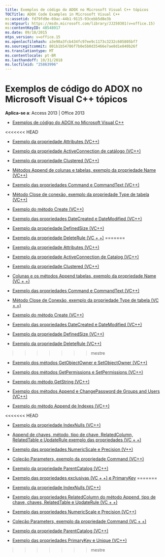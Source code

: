 ```yaml
---
title: Exemplos de código do ADOX no Microsoft Visual C++ tópicos
TOCTitle: ADOX Code Examples in Microsoft Visual C++
ms:assetid: fd79fd9e-69ac-44b1-9115-93cebb5d8e3b
ms:mtpsurl: https://msdn.microsoft.com/library/JJ250301(v=office.15)
ms:contentKeyID: 48548917
ms.date: 09/18/2015
mtps_version: v=office.15
ms.openlocfilehash: a3e98a3fcb434fc97ee9c1173c3232c605805bf7
ms.sourcegitcommit: 801b1b54786f7b0e5b0d35466e7ae8d1e840b26f
ms.translationtype: MT
ms.contentlocale: pt-BR
ms.lasthandoff: 10/31/2018
ms.locfileid: "25863996"
---
```

# <a name="adox-code-examples-in-microsoft-visual-c-topics"></a>Exemplos de código do ADOX no Microsoft Visual C++ tópicos


**Aplica-se a**: Access 2013 | Office 2013


  - [Exemplos de código do ADOX no Microsoft Visual C++](adox-code-examples-in-microsoft-visual-c.md)

<<<<<<< HEAD
  - [Exemplo da propriedade Attributes (VC++)](attributes-property-example-vc.md)

  - [Exemplo da propriedade ActiveConnection de catálogo (VC++)](catalog-activeconnection-property-example-vc.md)

  - [Exemplo da propriedade Clustered (VC++)](clustered-property-example-vc.md)

  - [Métodos Append de colunas e tabelas, exemplo da propriedade Name (VC++)](columns-and-tables-append-methods-name-property-example-vc.md)

  - [Exemplo das propriedades Command e CommandText (VC++)](command-and-commandtext-properties-example-vc.md)

  - [Método Close de conexão, exemplo da propriedade Type de tabela (VC++)](connection-close-method-table-type-property-example-vc.md)

  - [Exemplo do método Create (VC++)](create-method-example-vc.md)

  - [Exemplo das propriedades DateCreated e DateModified (VC++)](datecreated-and-datemodified-properties-example-vc.md)

  - [Exemplo da propriedade DefinedSize (VC++)](definedsize-property-example-vc.md)

  - [Exemplo da propriedade DeleteRule (VC + +)](deleterule-property-example-vc.md)
=======
  - [Exemplo da propriedade Attributes (VC++)](attributes-property-example-vc.md)

  - [Exemplo da propriedade ActiveConnection de Catalog (VC++)](catalog-activeconnection-property-example-vc.md)

  - [Exemplo da propriedade Clustered (VC++)](clustered-property-example-vc.md)

  - [Colunas e os métodos Append tabelas, exemplo da propriedade Name (VC + +)](columns-and-tables-append-methods-name-property-example-vc.md)

  - [Exemplo das propriedades Command e CommandText (VC++)](command-and-commandtext-properties-example-vc.md)

  - [Método Close de Conexão, exemplo da propriedade Type de tabela (VC + +)](connection-close-method-table-type-property-example-vc.md)

  - [Exemplo do método Create (VC++)](create-method-example-vc.md)

  - [Exemplo das propriedades DateCreated e DateModified (VC++)](datecreated-and-datemodified-properties-example-vc.md)

  - [Exemplo da propriedade DefinedSize (VC++)](definedsize-property-example-vc.md)

  - [Exemplo da propriedade DeleteRule (VC++)](deleterule-property-example-vc.md)
>>>>>>> mestre

  - [Exemplo dos métodos GetObjectOwner e SetObjectOwner (VC++)](getobjectowner-and-setobjectowner-methods-example-vc.md)

  - [Exemplo dos métodos GetPermissions e SetPermissions (VC++)](getpermissions-and-setpermissions-methods-example-vc.md)

  - [Exemplo do método GetString (VC++)](getstring-method-example-vc.md)

  - [Exemplo dos métodos Append e ChangePassword de Groups and Users (VC++)](groups-and-users-append-changepassword-methods-example-vc.md)

  - [Exemplo do método Append de Indexes (VC++)](indexes-append-method-example-vc.md)

<<<<<<< HEAD
  - [Exemplo da propriedade IndexNulls (VC++)](indexnulls-property-example-vc.md)

  - [Append de chaves, método, tipo de chave, RelatedColumn, RelatedTable e UpdateRule exemplo das propriedades (VC + +)](keys-append-method-key-type-relatedcolumn-relatedtable-and-updaterule-properties-example-vc.md)

  - [Exemplo das propriedades NumericScale e Precision (V++)](numericscale-and-precision-properties-example-vc.md)

  - [Coleção Parameters, exemplo da propriedade Command (VC++)](parameters-collection-command-property-example-vc.md)

  - [Exemplo da propriedade ParentCatalog (VC++)](parentcatalog-property-example-vc.md)

  - [Exemplo das propriedades exclusivas (VC + +) e PrimaryKey](primarykey-and-unique-properties-example-vc.md)
=======
  - [Exemplo da propriedade IndexNulls (VC++)](indexnulls-property-example-vc.md)

  - [Exemplo das propriedades RelatedColumn do método Append, tipo de chave, chaves, RelatedTable e UpdateRule (VC + +)](keys-append-method-key-type-relatedcolumn-relatedtable-and-updaterule-properties-example-vc.md)

  - [Exemplo das propriedades NumericScale e Precision (VC++)](numericscale-and-precision-properties-example-vc.md)

  - [Coleção Parameters, exemplo da propriedade Command (VC + +)](parameters-collection-command-property-example-vc.md)

  - [Exemplo da propriedade ParentCatalog (VC++)](parentcatalog-property-example-vc.md)

  - [Exemplo das propriedades PrimaryKey e Unique (VC++)](primarykey-and-unique-properties-example-vc.md)
>>>>>>> mestre


